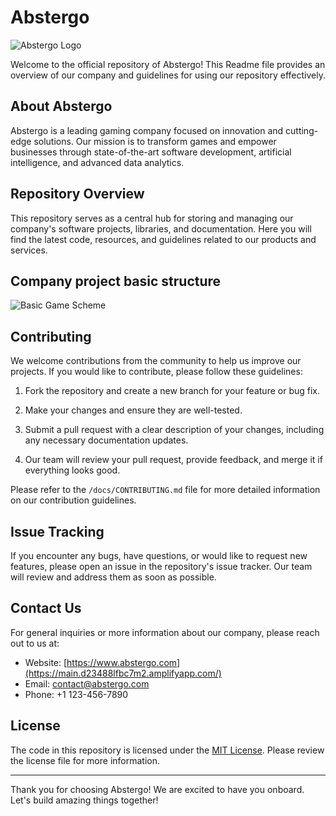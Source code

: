# Abstergo

![Abstergo Logo](https://avatars.githubusercontent.com/u/116197509?s=200&v=4)

Welcome to the official repository of Abstergo! This Readme file provides an overview of our company and guidelines for using our repository effectively.

## About Abstergo

Abstergo is a leading gaming company focused on innovation and cutting-edge solutions. Our mission is to transform games and empower businesses through state-of-the-art software development, artificial intelligence, and advanced data analytics.

## Repository Overview

This repository serves as a central hub for storing and managing our company's software projects, libraries, and documentation. Here you will find the latest code, resources, and guidelines related to our products and services.

## Company project basic structure
![Basic Game Scheme](https://prnt.sc/bjiicAWt6ySv)

[//]: # (//## Getting Started)
[//]: # (//)
[//]: # (//To get started with our repository, follow these steps:)
[//]: # (//)
[//]: # (//1. Clone the repository to your local machine using the following command:)
[//]: # (//   ```)
[//]: # (//   git clone https://github.com/abstergo/abstergo.git)
[//]: # (//   ```)
[//]: # (//)
[//]: # (// 2. Install the required dependencies and libraries specified in each project's README file.)
[//]: # (//)
[//]: # (//3. Refer to the documentation in the `/docs` directory for detailed instructions, API references, and usage examples.)

## Contributing

We welcome contributions from the community to help us improve our projects. If you would like to contribute, please follow these guidelines:

1. Fork the repository and create a new branch for your feature or bug fix.

2. Make your changes and ensure they are well-tested.

3. Submit a pull request with a clear description of your changes, including any necessary documentation updates.

4. Our team will review your pull request, provide feedback, and merge it if everything looks good.

Please refer to the `/docs/CONTRIBUTING.md` file for more detailed information on our contribution guidelines.

## Issue Tracking

If you encounter any bugs, have questions, or would like to request new features, please open an issue in the repository's issue tracker. Our team will review and address them as soon as possible.

## Contact Us

For general inquiries or more information about our company, please reach out to us at:

- Website: [https://www.abstergo.com](https://main.d23488lfbc7m2.amplifyapp.com/)
- Email: contact@abstergo.com
- Phone: +1 123-456-7890

## License

The code in this repository is licensed under the [MIT License](LICENSE). Please review the license file for more information.

---

Thank you for choosing Abstergo! We are excited to have you onboard. Let's build amazing things together!
